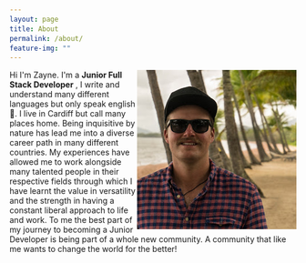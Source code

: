 ```yaml
---
layout: page
title: About
permalink: /about/
feature-img: ""
---
```



Hi I'm Zayne. <img align="right" src="/img/Profilepic.jpg">
I'm a <strong>Junior Full Stack Developer</strong> , I write and understand many different languages but only speak english 🤔. I live in Cardiff but call many places home.
Being inquisitive by nature has lead me into a diverse career path in many different countries. My experiences have allowed me to work alongside many talented people in their respective fields through which I have learnt the value in versatility and the strength in having a constant liberal approach to life and work.
To me the best part of my journey to becoming a Junior Developer is being part of a whole new community. A community that like me wants to change the world for the better!

